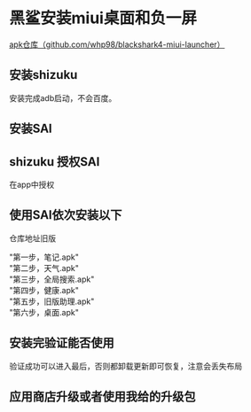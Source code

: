 # 黑鲨安装miui桌面和负一屏


[apk仓库（github.com/whp98/blackshark4-miui-launcher）](https://github.com/whp98/blackshark4-miui-launcher)

## 安装shizuku
安装完成adb启动，不会百度。
## 安装SAI

## shizuku 授权SAI
在app中授权
## 使用SAI依次安装以下

仓库地址旧版

"第一步，笔记.apk"  
"第二步，天气.apk"  
"第三步，全局搜索.apk"  
"第四步，健康.apk"  
"第五步，旧版助理.apk"  
"第六步，桌面.apk"  
## 安装完验证能否使用
验证成功可以进入最后，否则都卸载更新即可恢复，注意会丢失布局
## 应用商店升级或者使用我给的升级包

